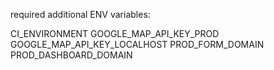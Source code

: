 required additional ENV variables:

CI_ENVIRONMENT
GOOGLE_MAP_API_KEY_PROD
GOOGLE_MAP_API_KEY_LOCALHOST
PROD_FORM_DOMAIN
PROD_DASHBOARD_DOMAIN